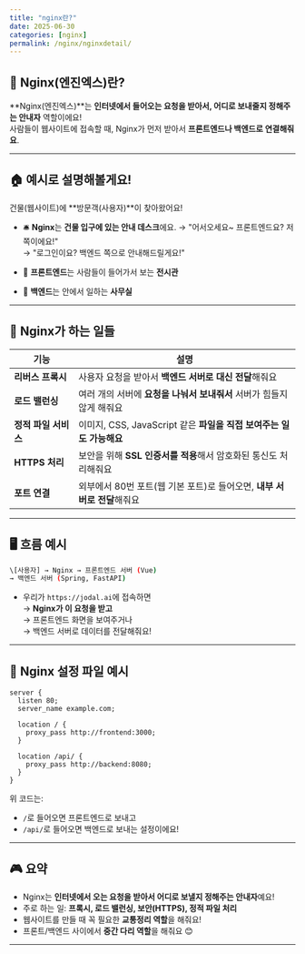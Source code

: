 ```yaml
---
title: "nginx란?"
date: 2025-06-30
categories: [nginx]
permalink: /nginx/nginxdetail/
---
```



## 📡 Nginx(엔진엑스)란?

**Nginx(엔진엑스)**는 **인터넷에서 들어오는 요청을 받아서, 어디로 보내줄지 정해주는 안내자** 역할이에요!  
사람들이 웹사이트에 접속할 때, Nginx가 먼저 받아서 **프론트엔드나 백엔드로 연결해줘요**.

---

## 🏠 예시로 설명해볼게요!

건물(웹사이트)에 **방문객(사용자)**이 찾아왔어요!

* 🛎 **Nginx**는 **건물 입구에 있는 안내 데스크**에요.
  → "어서오세요~ 프론트엔드요? 저쪽이에요!"  
  → "로그인이요? 백엔드 쪽으로 안내해드릴게요!"

* 🚪 **프론트엔드**는 사람들이 들어가서 보는 **전시관**  
* 🧠 **백엔드**는 안에서 일하는 **사무실**

---

## 🚦 Nginx가 하는 일들

| 기능                | 설명                                                         
|---------------------|--------------------------------------------------------------
| **리버스 프록시**       | 사용자 요청을 받아서 **백엔드 서버로 대신 전달**해줘요               
| **로드 밸런싱**        | 여러 개의 서버에 **요청을 나눠서 보내줘서** 서버가 힘들지 않게 해줘요     
| **정적 파일 서비스**    | 이미지, CSS, JavaScript 같은 **파일을 직접 보여주는 일도 가능해요**       
| **HTTPS 처리**        | 보안을 위해 **SSL 인증서를 적용**해서 암호화된 통신도 처리해줘요        
| **포트 연결**         | 외부에서 80번 포트(웹 기본 포트)로 들어오면, **내부 서버로 전달**해줘요  

---

## 🖥 흐름 예시

```bash
\[사용자] → Nginx → 프론트엔드 서버 (Vue)
→ 백엔드 서버 (Spring, FastAPI)

````

* 우리가 `https://jodal.ai`에 접속하면  
  → **Nginx가 이 요청을 받고**  
  → 프론트엔드 화면을 보여주거나  
  → 백엔드 서버로 데이터를 전달해줘요!

---

## 🔧 Nginx 설정 파일 예시

```nginx
server {
  listen 80;
  server_name example.com;

  location / {
    proxy_pass http://frontend:3000;
  }

  location /api/ {
    proxy_pass http://backend:8080;
  }
}
````

위 코드는:

* `/`로 들어오면 프론트엔드로 보내고
* `/api/`로 들어오면 백엔드로 보내는 설정이에요!

---

## 🎮 요약

* Nginx는 **인터넷에서 오는 요청을 받아서 어디로 보낼지 정해주는 안내자**예요!
* 주로 하는 일: **프록시, 로드 밸런싱, 보안(HTTPS), 정적 파일 처리**
* 웹사이트를 만들 때 꼭 필요한 **교통정리 역할**을 해줘요!
* 프론트/백엔드 사이에서 **중간 다리 역할**을 해줘요 😊

---

